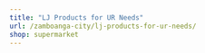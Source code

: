 ```yaml
---
title: "LJ Products for UR Needs"
url: /zamboanga-city/lj-products-for-ur-needs/
shop: supermarket
---
```

